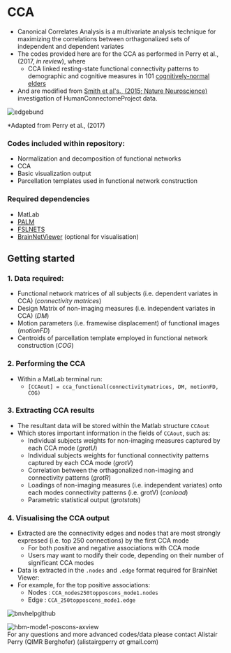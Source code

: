 # CCA
* Canonical Correlates Analysis is a multivariate analysis technique for maximizing the correlations between orthagonalized sets of independent and dependent variates
* The codes provided here are for the CCA as performed in Perry et al., (2017, *in review*), where
  + CCA linked resting-state functional connectivity patterns to demographic and cognitive measures in 101 [cognitively-normal elders](https://cheba.unsw.edu.au/project/sydney-memory-and-ageing-study)
* And are modified from [Smith et al's., (2015; Nature Neuroscience)](http://www.nature.com/neuro/journal/v18/n11/full/nn.4125.html) investigation of HumanConnectomeProject data.

![edgebund](https://cloud.githubusercontent.com/assets/23748735/26387350/3a32b8f8-4090-11e7-967a-ac9ba5a72c7a.png)

*Adapted from Perry et al., (2017)

### Codes included within repository: 
* Normalization and decomposition of functional networks
* CCA
* Basic visualization output
* Parcellation templates used in functional network construction

### Required dependencies
* MatLab
* [PALM](https://fsl.fmrib.ox.ac.uk/fsl/fslwiki/PALM)
* [FSLNETS](https://fsl.fmrib.ox.ac.uk/fsl/fslwiki/FSLNets)
* [BrainNetViewer](https://www.nitrc.org/projects/bnv/) (optional for visualisation)

## Getting started
### 1. Data required:
* Functional network matrices of all subjects (i.e. dependent variates in CCA) (*connectivity matrices*)
* Design Matrix of non-imaging measures (i.e. independent variates in CCA) (*DM*)
* Motion parameters (i.e. framewise displacement) of functional images (*motionFD*)
* Centroids of parcellation template employed in functional network construction (*COG*)

### 2. Performing the CCA
* Within a MatLab terminal run:
  + `[CCAout] = cca_functional(connectivitymatrices, DM, motionFD, COG)`

### 3. Extracting CCA results
* The resultant data will be stored within the Matlab structure `CCAout`
* Which stores important information in the fields of `CCAout`, such as:
  + Individual subjects weights for non-imaging measures captured by each CCA mode (*grotU*)
  + Individual subjects weights for functional connectivity patterns captured by each CCA mode (*grotV*)
  + Correlation between the orthagonalized non-imaging and connectivity patterns (*grotR*)
  + Loadings of non-imaging measures (i.e. independent variates) onto each modes connectivity patterns (i.e. grotV) (*conload*)
  + Parametric statistical output (*grotstats*)

### 4. Visualising the CCA output
* Extracted are the connectivity edges and nodes that are most strongly expressed (i.e. top 250 connections) by the first CCA mode
  + For both positive and negative associations with CCA mode
  + Users may want to modify their code, depending on their number of significant CCA modes
* Data is extracted in the `.nodes` and `.edge` format required for BrainNet Viewer:
* For example, for the top positive associations:
  + Nodes : `CCA_nodes250topposcons_mode1.nodes`
  + Edge : `CCA_250topposcons_mode1.edge`
  
![bnvhelpgithub](https://cloud.githubusercontent.com/assets/23748735/26387399/b53879e8-4090-11e7-977a-de4ea478fab8.png)

![hbm-mode1-poscons-axview](https://cloud.githubusercontent.com/assets/23748735/26387159/aafb3062-408e-11e7-9807-b862f3413ac1.png)  
For any questions and more advanced codes/data please contact Alistair Perry (QIMR Berghofer) (alistairgperry *at* gmail.com)
